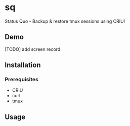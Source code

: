 # sq
Status Quo - Backup &amp; restore tmux sessions using CRIU!

## Demo

[TODO] add screen record

## Installation


### Prerequisites

* CRIU
* curl
* tmux


## Usage

